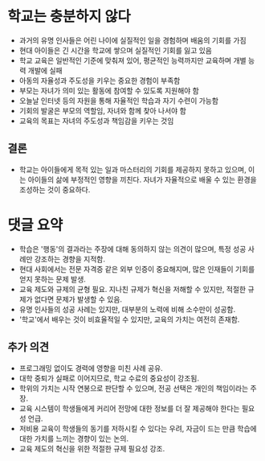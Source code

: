 # 학교는 충분하지 않다

- 과거의 유명 인사들은 어린 나이에 실질적인 일을 경험하며 배움의 기회를 가짐
- 현대 아이들은 긴 시간을 학교에 쌓으며 실질적인 기회를 잃고 있음
- 학교 교육은 일반적인 기준에 맞춰져 있어, 평균적인 능력까지만 교육하며 개별 능력 개발에 실패
- 아동의 자율성과 주도성을 키우는 중요한 경험이 부족함
- 부모는 자녀가 의미 있는 활동에 참여할 수 있도록 지원해야 함
- 오늘날 인터넷 등의 자원을 통해 자율적인 학습과 자기 수련이 가능함
- 기회의 발굴은 부모의 역할임, 자녀와 함께 찾아 나서야 함
- 교육의 목표는 자녀의 주도성과 책임감을 키우는 것임

## 결론
- 학교는 아이들에게 목적 있는 일과 마스터리의 기회를 제공하지 못하고 있으며, 이는 아이들의 삶에 부정적인 영향을 끼친다. 자녀가 자율적으로 배울 수 있는 환경을 조성하는 것이 중요하다.

# 댓글 요약

- 학습은 '행동'의 결과라는 주장에 대해 동의하지 않는 의견이 많으며, 특정 성공 사례만 강조하는 경향을 지적함.
- 현대 사회에서는 전문 자격증 같은 외부 인증이 중요해지며, 많은 인재들이 기회를 얻지 못하는 문제 발생.
- 교육 제도와 규제의 균형 필요. 지나친 규제가 혁신을 저해할 수 있지만, 적절한 규제가 없다면 문제가 발생할 수 있음.
- 유명 인사들의 성공 사례는 있지만, 대부분의 노력에 비해 소수만이 성공함.
- '학교'에서 배우는 것이 비효율적일 수 있지만, 교육의 가치는 여전히 존재함.

## 추가 의견
- 프로그래밍 없이도 경력에 영향을 미친 사례 공유.
- 대학 중퇴가 실패로 이어지므로, 학교 수료의 중요성이 강조됨.
- 학위의 가치는 시작 연봉으로 판단할 수 있으며, 전공 선택은 개인의 책임이라는 주장.
- 교육 시스템이 학생들에게 커리어 전망에 대한 정보를 더 잘 제공해야 한다는 필요성 언급.
- 저비용 교육이 학생들의 동기를 저하시킬 수 있다는 우려, 자금이 드는 만큼 학습에 대한 가치를 느끼는 경향이 있는 논의.
- 교육 제도의 혁신을 위한 적절한 규제 필요성 강조.